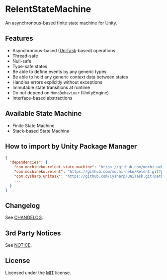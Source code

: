 # RelentStateMachine

An asynchronous-based finite state machine for Unity.

## Features

- Asynchronous-based ([UniTask](https://github.com/Cysharp/UniTask)-based) operations
- Thread-safe
- Null-safe
- Type-safe states
- Be able to define events by any generic types
- Be able to hold any generic context data between states
- Handles errors explicitly without exceptions
- Immutable state transitions at runtime
- Do not depend on `MonoBehaviour` (UnityEngine)
- Interface-based abstractions

## Available State Machine

- Finite State Machine
- Stack-based State Machine

## How to import by Unity Package Manager

```json
{
  "dependencies": {
    "com.mochineko.relent-state-machine": "https://github.com/mochi-neko/RelentStateMachine.git?path=/Assets/Mochineko/RelentStateMachine#0.1.1",
    "com.mochineko.relent": "https://github.com/mochi-neko/Relent.git?path=/Assets/Mochineko/Relent#0.2.0",
    "com.cysharp.unitask": "https://github.com/Cysharp/UniTask.git?path=src/UniTask/Assets/Plugins/UniTask",
    ...
  }
}
```

## Changelog

See [CHANGELOG](https://github.com/mochi-neko/RelentStateMachine/blob/main/CHANGELOG.md).

## 3rd Party Notices

See [NOTICE](https://github.com/mochi-neko/RelentStateMachine/blob/main/NOTICE.md).

## License

Licensed under the [MIT](https://github.com/mochi-neko/RelentStateMachine/blob/main/LICENSE) license.
